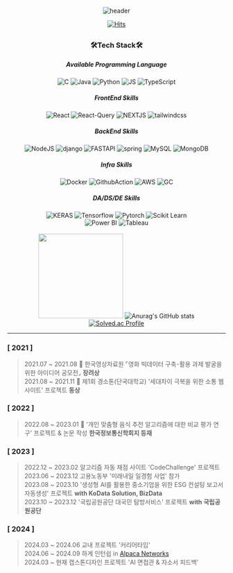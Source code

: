 <div align="center">
  
  ![header](https://capsule-render.vercel.app/api?type=waving&color=timeAuto&height=300&section=header&text=Min%20Gyu&fontSize=90)
  
  [![Hits](https://hits.seeyoufarm.com/api/count/incr/badge.svg?url=https%3A%2F%2Fgithub.com%2FWaRoong2&count_bg=%2327364B&title_bg=%235F7D82&icon=&icon_color=%23FFFFFF&title=hits&edge_flat=false)]([https://hits.seeyoufarm.com](https://github.com/parkmingue00))
  
  
  ##
  ### 🛠Tech Stack🛠
  ##### Available Programming Language
  ![C](https://img.shields.io/badge/c-%2300599C.svg?style=for-the-badge&logo=c&logoColor=white)
  ![Java](https://img.shields.io/badge/java-%23ED8B00.svg?style=for-the-badge&logo=java&logoColor=white)
  ![Python](https://img.shields.io/badge/python-3670A0?style=for-the-badge&logo=python&logoColor=white)
  ![JS](https://img.shields.io/badge/JavaScript-F7DF1E.svg?style=for-the-badge&logo=javascript&logoColor=white)
  ![TypeScript](https://img.shields.io/badge/TypeScript-007ACC?style=for-the-badge&logo=typescript&logoColor=white)

  ##### FrontEnd Skills
  ![React](https://img.shields.io/badge/react-blue.svg?style=for-the-badge&logo=react&logoColor=white)
  ![React-Query](https://img.shields.io/badge/reactquery-FF4154.svg?style=for-the-badge&logo=reactquery&logoColor=white)
  ![[NEXTJS](https://img.shields.io/badge/nextjs-blue.svg?style=for-the-badge&logo=nextjs&logoColor=white)](https://img.shields.io/badge/Next.js-000?logo=nextdotjs&logoColor=fff&style=for-the-badge)
  ![tailwindcss](https://img.shields.io/badge/Tailwind_CSS-38B2AC?style=for-the-badge&logo=tailwind-css&logoColor=white)   
  ##### BackEnd Skills
  ![NodeJS](https://img.shields.io/badge/node.js-green.svg?style=for-the-badge&logo=node.js&logoColor=white)
  ![django](https://img.shields.io/badge/Django-092E20?style=for-the-badge&logo=django&logoColor=white)
  ![FASTAPI](https://img.shields.io/badge/fastapi-009688.svg?style=for-the-badge&logo=fastapi&logoColor=white)
  ![spring](https://img.shields.io/badge/spring-6DB33F.svg?style=for-the-badge&logo=spring&logoColor=white)
  ![MySQL](https://img.shields.io/badge/mysql-3670A0.svg?style=for-the-badge&logo=mysql&logoColor=white)
  ![MongoDB](https://img.shields.io/badge/MongoDB-4EA94B?style=for-the-badge&logo=mongodb&logoColor=white)   
  
  ##### Infra Skills
  ![Docker](https://img.shields.io/badge/docker-%230db7ed.svg?style=for-the-badge&logo=docker&logoColor=white)
  ![GithubAction](https://img.shields.io/badge/GitHub_Actions-2088FF?style=for-the-badge&logo=github-actions&logoColor=white)
  ![AWS](https://img.shields.io/badge/Amazon_AWS-232F3E?style=for-the-badge&logo=amazon-aws&logoColor=white)
  ![GC](https://img.shields.io/badge/Google_Cloud-4285F4?style=for-the-badge&logo=google-cloud&logoColor=white)

  ##### DA/DS/DE Skills
  ![KERAS](https://img.shields.io/badge/keras-red.svg?style=for-the-badge&logo=keras&logoColor=white)
  ![Tensorflow](https://img.shields.io/badge/tensorflow-FF6F00.svg?style=for-the-badge&logo=tensorflow&logoColor=white)
  ![Pytorch](https://img.shields.io/badge/pytorch-EE4C2C.svg?style=for-the-badge&logo=pytorch&logoColor=white)
  ![Scikit Learn](https://img.shields.io/badge/sckikitlearn-green.svg?style=for-the-badge&logo=scikit-learn&logoColor=white)
  <br/>
  ![Power BI](https://img.shields.io/badge/powerbi-yellow.svg?style=for-the-badge&logo=powerbi&logoColor=white)
  ![Tableau](https://img.shields.io/badge/tableau-blue.svg?style=for-the-badge&logo=tableau&logoColor=white)
  <br/><br/>
  <img src="https://github-readme-stats.vercel.app/api/top-langs/?username=parkm2ngyu00&layout=compact" height="195px">
  ![Anurag's GitHub stats](https://github-readme-stats.vercel.app/api?username=parkm2ngyu00&show_icons=true&theme=transparent)
  <br/>
  [![Solved.ac Profile](http://mazassumnida.wtf/api/v2/generate_badge?boj=parkm2ngyu00)](https://solved.ac/parkm2ngyu00/)
  
</div>

---  
### [ 2021 ]  
>2021.07 ~ 2021.08 🥉 한국영상자료원 ⌜영화 빅데이터 구축･활용 과제 발굴을 위한 아이디어 공모전⌟ **장려상**     
>2021.08 ~ 2021.11 🥉 제1회 경소톤(단국대학교) '세대차이 극복을 위한 소통 웹사이트' 프로젝트 **동상**  
### [ 2022 ]   
>2022.08 ~ 2023.01 📖 '개인 맞춤형 음식 추천 알고리즘에 대한 비교 평가 연구' 프로젝트 & 논문 작성 **한국정보통신학회지 등재**
### [ 2023 ]
>2022.12 ~ 2023.02 알고리즘 자동 채점 사이트 'CodeChallenge' 프로젝트   
>2023.06 ~ 2023.12 고용노동부 '미래내일 일경험 사업' 참가   
>2023.08 ~ 2023.10 '생성형 AI를 활용한 중소기업을 위한 ESG 컨설팅 보고서 자동생성' 프로젝트 **with KoData Solution, BizData**   
>2023.10 ~ 2023.12 '국립공원공단 대국민 탐방서비스' 프로젝트 **with 국립공원공단**
### [ 2024 ]
>2024.03 ~ 2024.06 교내 프로젝트 '커리어타임'   
>2024.06 ~ 2024.09 하계 인턴쉽 in [Alpaca Networks](https://www.alpacanetworks.com/)   
>2024.03 ~ 현재 캡스톤디자인 프로젝트 'AI 면접관 & 자소서 피드백'
